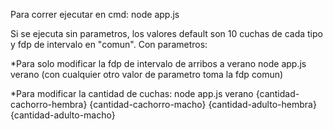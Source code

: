 Para correr ejecutar en cmd:
node app.js

Si se ejecuta sin parametros, los valores default son 10 cuchas de cada tipo y fdp de intervalo en "comun".
Con parametros:

*Para solo modificar la fdp de intervalo de arribos a verano
node app.js verano
(con cualquier otro valor de parametro toma la fdp comun)

*Para modificar la cantidad de cuchas:
node app.js verano {cantidad-cachorro-hembra} {cantidad-cachorro-macho} {cantidad-adulto-hembra} {cantidad-adulto-macho}